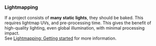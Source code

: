 ### Lightmapping
If a project consists of **many static lights**, they should be baked. This requires lightmap UVs, and pre-processing time. This gives the benefit of high-quality lighting, even global illumination, with minimal processing impact.  
See [Lightmapping: Getting started](https://docs.unity3d.com/Manual/Lightmapping.html) for more information. 
